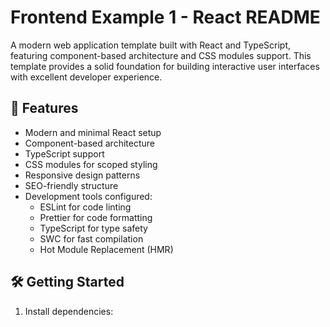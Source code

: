 # Frontend Example 1 - React README

A modern web application template built with React and TypeScript, featuring component-based architecture and CSS modules support. This template provides a solid foundation for building interactive user interfaces with excellent developer experience.

## 🚀 Features

- Modern and minimal React setup
- Component-based architecture
- TypeScript support
- CSS modules for scoped styling
- Responsive design patterns
- SEO-friendly structure
- Development tools configured:
  - ESLint for code linting
  - Prettier for code formatting
  - TypeScript for type safety
  - SWC for fast compilation
  - Hot Module Replacement (HMR)

## 🛠️ Getting Started

1. Install dependencies: